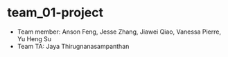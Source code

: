 # team_01-project
* Team member: Anson Feng, Jesse Zhang, Jiawei Qiao, Vanessa Pierre, Yu Heng Su
* Team TA: Jaya Thirugnanasampanthan